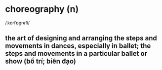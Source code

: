 # choreography (n)

/ˌkɒriˈɒɡrəfi/

## the art of designing and arranging the steps and movements in dances, especially in ballet; the steps and movements in a particular ballet or show (bố trí; biên đạo)